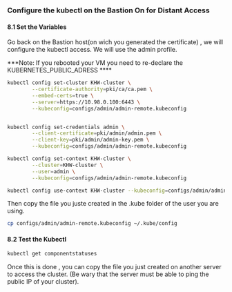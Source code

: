 ### Configure the kubectl on the Bastion On for Distant Access

#### 8.1 Set the Variables

Go back on the Bastion host(on wich you generated the certificate) ,  we will configure the kubectl access.
We will use the admin profile.


***Note: If you rebooted your VM you need to re-declare the KUBERNETES_PUBLIC_ADRESS ****

```bash
kubectl config set-cluster KHW-cluster \
        --certificate-authority=pki/ca/ca.pem \
        --embed-certs=true \
        --server=https://10.98.0.100:6443 \
        --kubeconfig=configs/admin/admin-remote.kubeconfig


kubectl config set-credentials admin \
        --client-certificate=pki/admin/admin.pem \
        --client-key=pki/admin/admin-key.pem \
        --kubeconfig=configs/admin/admin-remote.kubeconfig

kubectl config set-context KHW-cluster \
        --cluster=KHW-cluster \
        --user=admin \
        --kubeconfig=configs/admin/admin-remote.kubeconfig

kubectl config use-context KHW-cluster --kubeconfig=configs/admin/admin-remote.kubeconfig
```
Then copy the file you juste created in the .kube folder of the user you are using.

```bash
cp configs/admin/admin-remote.kubeconfig ~/.kube/config
```

#### 8.2 Test the Kubectl

```bash
kubectl get componentstatuses
```

Once this is done , you can copy the file you just created on another server to access the cluster. (Be wary that the server must be able to ping the public IP of your cluster).
